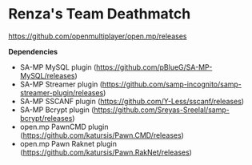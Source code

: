 # Renza's Team Deathmatch

https://github.com/openmultiplayer/open.mp/releases

**Dependencies**
- SA-MP MySQL plugin (https://github.com/pBlueG/SA-MP-MySQL/releases)
- SA-MP Streamer plugin (https://github.com/samp-incognito/samp-streamer-plugin/releases)
- SA-MP SSCANF plugin (https://github.com/Y-Less/sscanf/releases)
- SA-MP Bcrypt plugin (https://github.com/Sreyas-Sreelal/samp-bcrypt/releases)
- open.mp PawnCMD plugin (https://github.com/katursis/Pawn.CMD/releases)
- open.mp Pawn Raknet plugin (https://github.com/katursis/Pawn.RakNet/releases)
